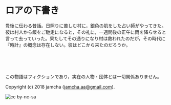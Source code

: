 

# ロアの下書き

豊後に伝わる昔話。日照りに苦しむ村に，銀色の肌をした占い師がやってきた。彼は村人から飯をご馳走になると，その礼に，一週間後の正午に雨を降らせると言って去っていった。果たしてその通りになり村は救われたのだが，その時代に『時計』の概念は存在しない。彼はどこから来たのだろうか。  

<br>  
<br>  

<br>  

この物語はフィクションであり，実在の人物・団体とは一切関係ありません。  

Copyright (c) 2018 jamcha (jamcha.aa@gmail.com).  

![cc by-nc-sa](https://i.creativecommons.org/l/by-nc-sa/4.0/88x31.png)  


